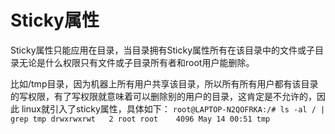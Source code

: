 # Sticky属性
Sticky属性只能应用在目录，当目录拥有Sticky属性所有在该目录中的文件或子目录无论是什么权限只有文件或子目录所有者和root用户能删除。

比如/tmp目录，因为机器上所有用户共享该目录，所以所有所有用户都有该目录的写权限，有了写权限就意味着可以删除别的用户的目录，这肯定是不允许的，因此
linux就引入了sticky属性，具体如下：
`
root@LAPTOP-N2QOFRKA:/# ls -al / | grep tmp
drwxrwxrwt   2 root root    4096 May 14 00:51 tmp
`